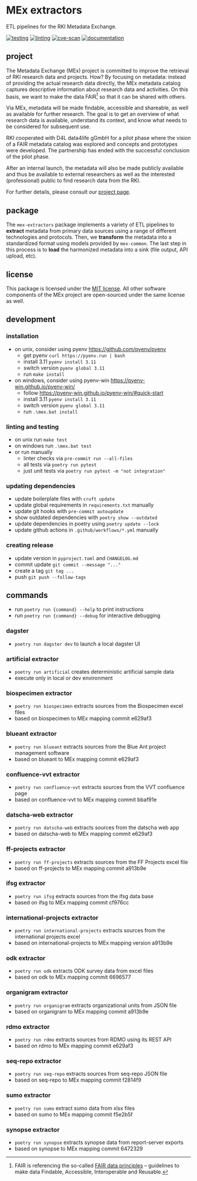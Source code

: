 # MEx extractors

ETL pipelines for the RKI Metadata Exchange.

[![testing](https://github.com/robert-koch-institut/mex-extractors/actions/workflows/testing.yml/badge.svg)](https://github.com/robert-koch-institut/mex-extractors/actions/workflows/testing.yml)
[![linting](https://github.com/robert-koch-institut/mex-extractors/actions/workflows/linting.yml/badge.svg)](https://github.com/robert-koch-institut/mex-extractors/actions/workflows/linting.yml)
[![cve-scan](https://github.com/robert-koch-institut/mex-extractors/actions/workflows/cve-scan.yml/badge.svg)](https://github.com/robert-koch-institut/mex-extractors/actions/workflows/cve-scan.yml)
[![documentation](https://github.com/robert-koch-institut/mex-extractors/actions/workflows/documentation.yml/badge.svg)](https://robert-koch-institut.github.io/mex-extractors)

## project

The Metadata Exchange (MEx) project is committed to improve the retrieval of RKI
research data and projects. How? By focusing on metadata: instead of providing the
actual research data directly, the MEx metadata catalog captures descriptive information
about research data and activities. On this basis, we want to make the data FAIR[^1] so
that it can be shared with others.

Via MEx, metadata will be made findable, accessible and shareable, as well as available
for further research. The goal is to get an overview of what research data is available,
understand its context, and know what needs to be considered for subsequent use.

RKI cooperated with D4L data4life gGmbH for a pilot phase where the vision of a
FAIR metadata catalog was explored and concepts and prototypes were developed.
The partnership has ended with the successful conclusion of the pilot phase.

After an internal launch, the metadata will also be made publicly available and thus be
available to external researchers as well as the interested (professional) public to
find research data from the RKI.

For further details, please consult our
[project page](https://www.rki.de/DE/Content/Forsch/MEx/MEx_node.html).

[^1]: FAIR is referencing the so-called
[FAIR data principles](https://www.go-fair.org/fair-principles/) – guidelines to make
data Findable, Accessible, Interoperable and Reusable.

## package

The `mex-extractors` package implements a variety of ETL pipelines to **extract**
metadata from primary data sources using a range of different technologies and
protocols. Then, we **transform** the metadata into a standardized format using models
provided by `mex-common`. The last step in this process is to **load** the harmonized
metadata into a sink (file output, API upload, etc).

## license

This package is licensed under the [MIT license](/LICENSE). All other software
components of the MEx project are open-sourced under the same license as well.

## development


### installation

- on unix, consider using pyenv https://github.com/pyenv/pyenv
  - get pyenv `curl https://pyenv.run | bash`
  - install 3.11 `pyenv install 3.11`
  - switch version `pyenv global 3.11`
  - run `make install`
- on windows, consider using pyenv-win https://pyenv-win.github.io/pyenv-win/
  - follow https://pyenv-win.github.io/pyenv-win/#quick-start
  - install 3.11 `pyenv install 3.11`
  - switch version `pyenv global 3.11`
  - run `.\mex.bat install`

### linting and testing

- on unix run `make test`
- on windows run `.\mex.bat test`
- or run manually
  - linter checks via `pre-commit run --all-files`
  - all tests via `poetry run pytest`
  - just unit tests via `poetry run pytest -m "not integration"`

### updating dependencies

- update boilerplate files with `cruft update`
- update global requirements in `requirements.txt` manually
- update git hooks with `pre-commit autoupdate`
- show outdated dependencies with `poetry show --outdated`
- update dependencies in poetry using `poetry update --lock`
- update github actions in `.github/workflows/*.yml` manually

### creating release

- update version in `pyproject.toml` and `CHANGELOG.md`
- commit update `git commit --message "..."`
- create a tag `git tag ...`
- push `git push --follow-tags`

## commands

- run `poetry run {command} --help` to print instructions
- run `poetry run {command} --debug` for interactive debugging

### dagster

- `poetry run dagster dev` to launch a local dagster UI

### artificial extractor

- `poetry run artificial` creates deterministic artificial sample data
- execute only in local or dev environment

### biospecimen extractor

- `poetry run biospecimen` extracts sources from the Biospecimen excel files
- based on biospecimen to MEx mapping commit e629af3

### blueant extractor

- `poetry run blueant` extracts sources from the Blue Ant project management software
- based on blueant to MEx mapping commit e629af3

### confluence-vvt extractor

- `poetry run confluence-vvt` extracts sources from the VVT confluence page
- based on confluence-vvt to MEx mapping commit bbaf91e

### datscha-web extractor

- `poetry run datscha-web` extracts sources from the datscha web app
- based on datscha-web to MEx mapping commit e629af3

### ff-projects extractor

- `poetry run ff-projects` extracts sources from the FF Projects excel file
- based on ff-projects to MEx mapping commit a913b9e

### ifsg extractor

- `poetry run ifsg` extracts sources from the ifsg data base
- based on ifsg to MEx mapping commit cf976cc

### international-projects extractor

- `poetry run international-projects` extracts sources from the international projects excel
- based on international-projects to MEx mapping version a913b9e

### odk extractor

- `poetry run odk` extracts ODK survey data from excel files
- based on odk to MEx mapping commit 6696577

### organigram extractor

- `poetry run organigram` extracts organizational units from JSON file
- based on organigram to MEx mapping commit a913b9e

### rdmo extractor

- `poetry run rdmo` extracts sources from RDMO using its REST API
- based on rdmo to MEx mapping commit e629af3

### seq-repo extractor

- `poetry run seq-repo` extracts sources from seq-repo JSON file
- based on seq-repo to MEx mapping commit f2814f9

### sumo extractor

- `poetry run sumo` extract sumo data from xlsx files
- based on sumo to MEx mapping commit f5e2b5f

### synopse extractor

- `poetry run synopse` extracts synopse data from report-server exports
- based on synopse to MEx mapping commit 6472329
